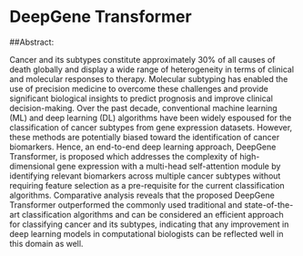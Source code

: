 # DeepGene Transformer

##Abstract:

Cancer and its subtypes constitute approximately 30\% of all causes of death globally and display a wide range of heterogeneity in terms of clinical and molecular responses to therapy. Molecular subtyping has enabled the use of precision medicine to overcome these challenges and provide significant biological insights to predict prognosis and improve clinical decision-making. Over the past decade, conventional machine learning (ML) and deep learning (DL) algorithms have been widely espoused for the classification of cancer subtypes from gene expression datasets. However, these methods are potentially biased toward the identification of cancer biomarkers. Hence, an end-to-end deep learning approach, DeepGene Transformer, is proposed which addresses the complexity of high-dimensional gene expression with a multi-head self-attention module by identifying relevant biomarkers across multiple cancer subtypes without requiring feature selection as a pre-requisite for the current classification algorithms. Comparative analysis reveals that the proposed DeepGene Transformer outperformed the commonly used traditional and state-of-the-art classification algorithms and can be considered an efficient approach for classifying cancer and its subtypes, indicating that any improvement in deep learning models in computational biologists can be reflected well in this domain as well.
